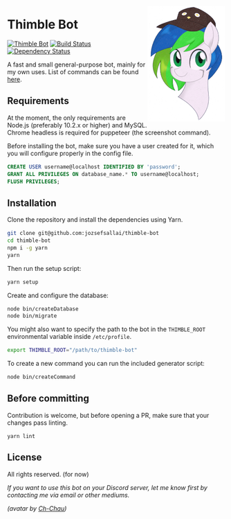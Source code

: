 <img src="assets/avatar.png" align="right" width="180px"> <h1>Thimble Bot</h1>

[![Thimble Bot](https://img.shields.io/badge/thimble-bot-blue.svg)](https://thimblebot.xyz)
[![Build Status](https://travis-ci.org/jozsefsallai/thimble-bot.svg?branch=master)](https://travis-ci.org/jozsefsallai/thimble-bot)
[![Dependency Status](https://david-dm.org/jozsefsallai/thimble-bot.svg)](https://david-dm.org/jozsefsallai/thimble-bot)

A fast and small general-purpose bot, mainly for my own uses. List of commands can be found [here](https://thimblebot.xyz/commands).

## Requirements

At the moment, the only requirements are Node.js (preferably 10.2.x or higher) and MySQL. Chrome headless is required for puppeteer (the screenshot command).

Before installing the bot, make sure you have a user created for it, which you will configure properly in the config file.

```sql
CREATE USER username@localhost IDENTIFIED BY 'password';
GRANT ALL PRIVILEGES ON database_name.* TO username@localhost;
FLUSH PRIVILEGES;
```

## Installation

Clone the repository and install the dependencies using Yarn.

```sh
git clone git@github.com:jozsefsallai/thimble-bot
cd thimble-bot
npm i -g yarn
yarn
```

Then run the setup script:

```sh
yarn setup
```

Create and configure the database:

```sh
node bin/createDatabase
node bin/migrate
```

You might also want to specify the path to the bot in the `THIMBLE_ROOT` environmental variable inside `/etc/profile`.
```sh
export THIMBLE_ROOT="/path/to/thimble-bot"
```

To create a new command you can run the included generator script:

```sh
node bin/createCommand
```

## Before committing

Contribution is welcome, but before opening a PR, make sure that your changes pass linting.

```
yarn lint
```

## License

All rights reserved. (for now)

*If you want to use this bot on your Discord server, let me know first by contacting me via email or other mediums.*

*(avatar by [Ch-Chau](https://www.deviantart.com/ch-chau/))*
